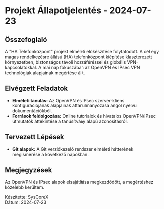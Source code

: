 # Projekt Állapotjelentés - 2024-07-23

## Összefoglaló
A "HA Telefonközpont" projekt elméleti előkészítése folytatódott. A cél egy magas rendelkezésre állású (HA) telefonközpont kiépítése klaszterezett környezetben, biztonságos távoli hozzáféréssel és globális VPN-kapcsolatokkal. A mai nap fókuszában az OpenVPN és IPsec VPN technológiák alapjainak megértése állt.

## Elvégzett Feladatok
- **Elméleti tanulás:** Az OpenVPN és IPsec szerver-kliens konfigurációjának alapjainak áttanulmányozása angol nyelvű dokumentációkból.
- **Források feldolgozása:** Online tutorialok és hivatalos OpenVPN/IPsec útmutatók áttekintése a tanúsítvány alapú azonosításról.

## Tervezett Lépések
- **Git alapok:** A Git verziókezelő rendszer elméleti hátterének megismerése a következő napokban.

## Megjegyzések
Az OpenVPN és IPsec alapok elsajátítása megkezdődött, a megértéshez közelebb kerültem.

Készítette: SysCoreX  
Dátum: 2024-07-23